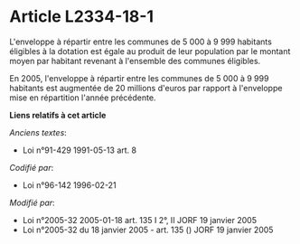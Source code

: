 # Article L2334-18-1

L'enveloppe à répartir entre les communes de 5 000 à 9 999 habitants éligibles à la dotation est égale au produit de leur
population par le montant moyen par habitant revenant à l'ensemble des communes éligibles.

En 2005, l'enveloppe à répartir entre les communes de 5 000 à 9 999 habitants est augmentée de 20 millions d'euros par
rapport à l'enveloppe mise en répartition l'année précédente.

**Liens relatifs à cet article**

_Anciens textes_:

  - Loi n°91-429 1991-05-13 art. 8

_Codifié par_:

  - Loi n°96-142 1996-02-21

_Modifié par_:

  - Loi n°2005-32 2005-01-18 art. 135 I 2°, II JORF 19 janvier 2005
  - Loi n°2005-32 du 18 janvier 2005 - art. 135 () JORF 19 janvier 2005
